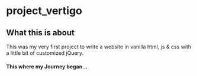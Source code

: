 # project_vertigo

## What this is about
This was my very first project to write a website in vanilla html, js & css with a little bit of customized jQuery. 

#### This where my Journey began...
